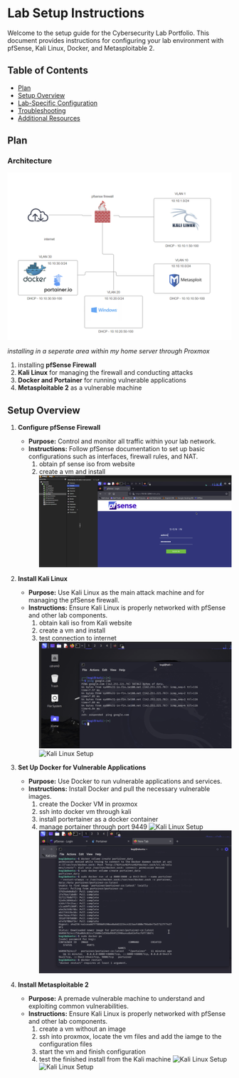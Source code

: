 # Lab Setup Instructions

Welcome to the setup guide for the Cybersecurity Lab Portfolio. This document provides instructions for configuring your lab environment with pfSense, Kali Linux, Docker, and Metasploitable 2.

## Table of Contents

- [Plan](#plan)
- [Setup Overview](#setup-overview)
- [Lab-Specific Configuration](#lab-specific-configuration)
- [Troubleshooting](#troubleshooting)
- [Additional Resources](#additional-resources)

## Plan
### Architecture 
![The Network Architecture](images/architecture.png)

*installing in a seperate area within my home server through Proxmox*

1. installing **pfSense Firewall**
2. **Kali Linux** for managing the firewall and conducting attacks
3. **Docker and Portainer** for running vulnerable applications
4. **Metasploitable 2** as a vulnerable machine

## Setup Overview

1. **Configure pfSense Firewall**

   - **Purpose:** Control and monitor all traffic within your lab network.
   - **Instructions:** Follow pfSense documentation to set up basic configurations such as interfaces, firewall rules, and NAT.
       1. obtain pf sense iso from website
       2. create a vm and install
![pfSense Configuration](images/pfsense.png)

2. **Install Kali Linux**

   - **Purpose:** Use Kali Linux as the main attack machine and for managing the pfSense firewall.
   - **Instructions:** Ensure Kali Linux is properly networked with pfSense and other lab components.
       1. obtain kali iso from Kali website
       2. create a vm and install
       3. test connection to internet
![Kali Linux Setup](images/kalitest.png)
![Kali Linux Setup](images/kalimanage.png)

3. **Set Up Docker for Vulnerable Applications**

   - **Purpose:** Use Docker to run vulnerable applications and services.
   - **Instructions:** Install Docker and pull the necessary vulnerable images.
        1. create the Docker VM in proxmox
        2. ssh into docker vm through kali
        3. install portertainer as a docker container
        4. manage portainer through port 9449
![Kali Linux Setup](images/docker.png)
![Kali Linux Setup](images/portainer.png)
  
4. **Install Metasploitable 2**
   - **Purpose:**  A premade vulnerable machine to understand and exploiting common vulnerabilities.
   - **Instructions:** Ensure Kali Linux is properly networked with pfSense and other lab components.
       1. create a vm without an image
       2. ssh into proxmox, locate the vm files and add the iamge to the configuration files
       3. start the vm and finish configuration
       4. test the finished install from the Kali machine
![Kali Linux Setup](images/ms2vm.png)
![Kali Linux Setup](images/ms2test.png)
